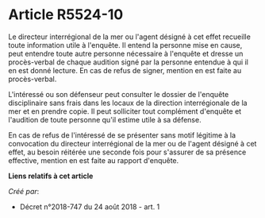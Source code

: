 # Article R5524-10

Le directeur interrégional de la mer ou l'agent désigné à cet effet recueille toute information utile à l'enquête. Il entend
la personne mise en cause, peut entendre toute autre personne nécessaire à l'enquête et dresse un procès-verbal de chaque
audition signé par la personne entendue à qui il en est donné lecture. En cas de refus de signer, mention en est faite au
procès-verbal.

L'intéressé ou son défenseur peut consulter le dossier de l'enquête disciplinaire sans frais dans les locaux de la direction
interrégionale de la mer et en prendre copie. Il peut solliciter tout complément d'enquête et l'audition de toute personne
qu'il estime utile à sa défense.

En cas de refus de l'intéressé de se présenter sans motif légitime à la convocation du directeur interrégional de la mer ou
de l'agent désigné à cet effet, au besoin réitérée une seconde fois pour s'assurer de sa présence effective, mention en est
faite au rapport d'enquête.

**Liens relatifs à cet article**

_Créé par_:

  - Décret n°2018-747 du 24 août 2018 - art. 1
